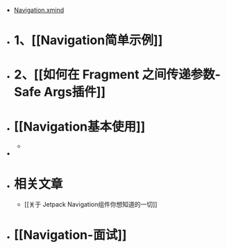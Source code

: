 - [Navigation.xmind](../assets/Navigation_1691819545241_0.xmind)
- # 1、[[Navigation简单示例]]
- # 2、[[如何在 Fragment 之间传递参数- Safe Args插件]]
- # [[Navigation基本使用]]
	-
-
- # 相关文章
	- [[关于 Jetpack Navigation组件你想知道的一切]]
- # [[Navigation-面试]]